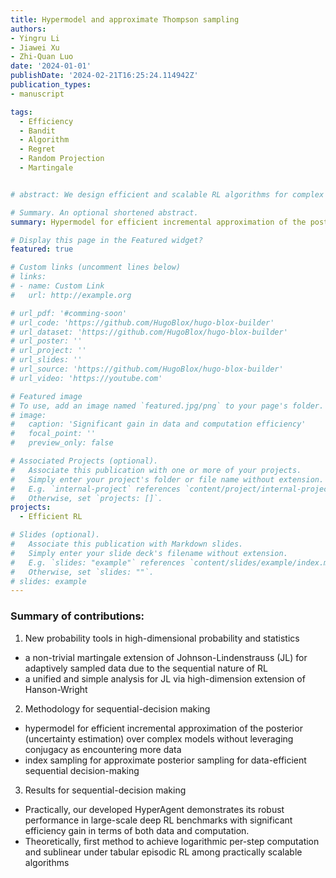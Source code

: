 ```yaml
---
title: Hypermodel and approximate Thompson sampling
authors:
- Yingru Li
- Jiawei Xu
- Zhi-Quan Luo
date: '2024-01-01'
publishDate: '2024-02-21T16:25:24.114942Z'
publication_types:
- manuscript

tags:
  - Efficiency
  - Bandit
  - Algorithm
  - Regret
  - Random Projection
  - Martingale


# abstract: We design efficient and scalable RL algorithms for complex environments with hypermodel and approximate Thompson sampling, which demonstrates significant efficiency gain in DRL benchmark problems (e.g. only 15\% data consumption and 5\% model parameters compared to SOTAs in Arcade Learning Environment. We developed new probability tools for the sequential random projection and sequential subspace embedding via stopping-time argument and self-normalized martingale, which can be regard as a non-trivial extension to the renowned Johnson–Lindenstrauss (JL) lemma. The tools are then applied to the regret analysis of hypermodel-based TS-type algorithms in bandit and RL environments, achieving the same regret order of RLSVI and PSRL with cheap computation.

# Summary. An optional shortened abstract.
summary: Hypermodel for efficient incremental approximation of the posterior (uncertainty estimation) over complex models without leveraging conjugacy as encountering more data; Index sampling for approximate posterior sampling for data-efficient sequential decision-making. This approach is provably superior than ensemble sampling and Langevin Monte-carlo.

# Display this page in the Featured widget?
featured: true

# Custom links (uncomment lines below)
# links:
# - name: Custom Link
#   url: http://example.org

# url_pdf: '#comming-soon'
# url_code: 'https://github.com/HugoBlox/hugo-blox-builder'
# url_dataset: 'https://github.com/HugoBlox/hugo-blox-builder'
# url_poster: ''
# url_project: ''
# url_slides: ''
# url_source: 'https://github.com/HugoBlox/hugo-blox-builder'
# url_video: 'https://youtube.com'

# Featured image
# To use, add an image named `featured.jpg/png` to your page's folder.
# image:
#   caption: 'Significant gain in data and computation efficiency'
#   focal_point: ''
#   preview_only: false

# Associated Projects (optional).
#   Associate this publication with one or more of your projects.
#   Simply enter your project's folder or file name without extension.
#   E.g. `internal-project` references `content/project/internal-project/index.md`.
#   Otherwise, set `projects: []`.
projects:
  - Efficient RL

# Slides (optional).
#   Associate this publication with Markdown slides.
#   Simply enter your slide deck's filename without extension.
#   E.g. `slides: "example"` references `content/slides/example/index.md`.
#   Otherwise, set `slides: ""`.
# slides: example
---
```



### Summary of contributions:

1. New probability tools in high-dimensional probability and statistics
- a non-trivial martingale extension of Johnson-Lindenstrauss (JL) for adaptively sampled data due to the sequential nature of RL
- a unified and simple analysis for JL via high-dimension extension of Hanson-Wright

2. Methodology for sequential-decision making
- hypermodel for efficient incremental approximation of the posterior (uncertainty estimation) over complex models without leveraging conjugacy as encountering more data
- index sampling for approximate posterior sampling for data-efficient sequential decision-making 

3. Results for sequential-decision making
- Practically, our developed HyperAgent demonstrates its robust performance in large-scale deep RL benchmarks with significant efficiency gain in terms of both data and computation. 
- Theoretically, first method to achieve logarithmic per-step computation and sublinear under tabular episodic RL among practically scalable algorithms
